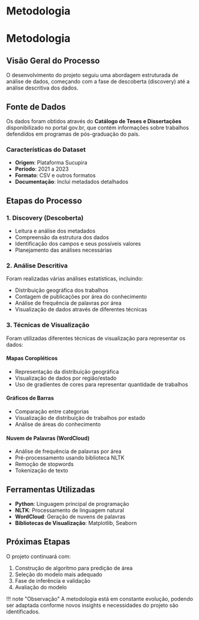 # Metodologia


# Metodologia

## Visão Geral do Processo

O desenvolvimento do projeto seguiu uma abordagem estruturada de análise de dados, começando com a fase de descoberta (discovery) até a análise descritiva dos dados.

## Fonte de Dados

Os dados foram obtidos através do **Catálogo de Teses e Dissertações** disponibilizado no portal gov.br, que contém informações sobre trabalhos defendidos em programas de pós-graduação do país. 

### Características do Dataset
- **Origem**: Plataforma Sucupira
- **Período**: 2021 a 2023
- **Formato**: CSV e outros formatos
- **Documentação**: Inclui metadados detalhados

## Etapas do Processo

### 1. Discovery (Descoberta)
- Leitura e análise dos metadados
- Compreensão da estrutura dos dados
- Identificação dos campos e seus possíveis valores
- Planejamento das análises necessárias

### 2. Análise Descritiva
Foram realizadas várias análises estatísticas, incluindo:

- Distribuição geográfica dos trabalhos
- Contagem de publicações por área do conhecimento
- Análise de frequência de palavras por área
- Visualização de dados através de diferentes técnicas

### 3. Técnicas de Visualização

Foram utilizadas diferentes técnicas de visualização para representar os dados:

#### Mapas Coropléticos
- Representação da distribuição geográfica
- Visualização de dados por região/estado
- Uso de gradientes de cores para representar quantidade de trabalhos

#### Gráficos de Barras
- Comparação entre categorias
- Visualização de distribuição de trabalhos por estado
- Análise de áreas do conhecimento

#### Nuvem de Palavras (WordCloud)
- Análise de frequência de palavras por área
- Pré-processamento usando biblioteca NLTK
- Remoção de stopwords
- Tokenização de texto

## Ferramentas Utilizadas

- **Python**: Linguagem principal de programação
- **NLTK**: Processamento de linguagem natural
- **WordCloud**: Geração de nuvens de palavras
- **Bibliotecas de Visualização**: Matplotlib, Seaborn

## Próximas Etapas

O projeto continuará com:

1. Construção de algoritmo para predição de área
2. Seleção do modelo mais adequado
3. Fase de inferência e validação
4. Avaliação do modelo

!!! note "Observação"
    A metodologia está em constante evolução, podendo ser adaptada conforme novos insights e necessidades do projeto são identificados.